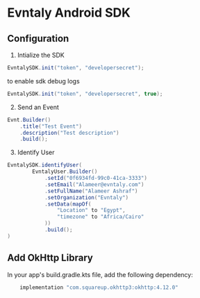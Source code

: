 # Evntaly Android SDK

## Configuration
1. Intialize the SDK 
```java
EvntalySDK.init("token", "developersecret");
```
to enable sdk debug logs
```java
EvntalySDK.init("token", "developersecret", true);
```


2. Send an Event
```java
Evnt.Builder()
    .title("Test Event")
    .description("Test description")
    .build();
```

3. Identify User
```java
EvntalySDK.identifyUser(
        EvntalyUser.Builder()
            .setId("0f6934fd-99c0-41ca-3333")
            .setEmail("Alameer@evntaly.com")
            .setFullName("Alameer Ashraf")
            .setOrganization("Evntaly")
            .setData(mapOf(
                "Location" to "Egypt",
                "timezone" to "Africa/Cairo"
            ))
            .build();
)
```

## Add OkHttp Library
In your app's build.gradle.kts file, add the following dependency:

```groovy
    implementation "com.squareup.okhttp3:okhttp:4.12.0"
```
